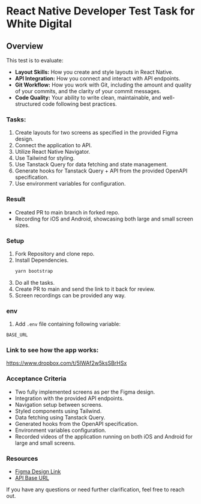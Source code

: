 # React Native Developer Test Task for White Digital

## Overview

This test is to evaluate:

- **Layout Skills:** How you create and style layouts in React Native.
- **API Integration:** How you connect and interact with API endpoints.
- **Git Workflow:** How you work with Git, including the amount and quality of your commits, and the clarity of your commit messages.
- **Code Quality:** Your ability to write clean, maintainable, and well-structured code following best practices.

### Tasks:

1. Create layouts for two screens as specified in the provided Figma design.
2. Connect the application to API.
3. Utilize React Native Navigator.
4. Use Tailwind for styling.
5. Use Tanstack Query for data fetching and state management.
6. Generate hooks for Tanstack Query + API from the provided OpenAPI specification.
7. Use environment variables for configuration.

### Result

- Created PR to main branch in forked repo.
- Recording for iOS and Android, showcasing both large and small screen sizes.

### Setup

1. Fork Repository and clone repo.
2. Install Dependencies.
   ```bash
   yarn bootstrap
   ```
3. Do all the tasks.
4. Create PR to main and send the link to it back for review.
5. Screen recordings can be provided any way.

### env

1. Add `.env` file containing following variable:

```
BASE_URL
```

### Link to see how the app works:

https://www.dropbox.com/t/5IWAf2w5ksSBrHSx

### Acceptance Criteria

- Two fully implemented screens as per the Figma design.
- Integration with the provided API endpoints.
- Navigation setup between screens.
- Styled components using Tailwind.
- Data fetching using Tanstack Query.
- Generated hooks from the OpenAPI specification.
- Environment variables configuration.
- Recorded videos of the application running on both iOS and Android for large and small screens.

### Resources

- [Figma Design Link](https://www.figma.com/design/eMcgoiZbYd1PH5FioYfeQt/Test-Task-React-Native-Developer-WD?node-id=1-138&t=Aovesqj5WVWzlIZo-1)
- [API Base URL](https://test-task-server-production.up.railway.app/openApi)

If you have any questions or need further clarification, feel free to reach out.
